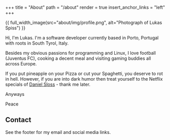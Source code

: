 +++
title = "About"
path = "/about"
render = true
insert_anchor_links = "left"
+++

{{ full_width_image(src="about/img/profile.png", alt="Photograph of Lukas Spiss") }}

Hi, I'm Lukas. I'm a software developer currently based in Porto, Portugal with roots in South Tyrol, Italy.

Besides my obvious passions for programming and Linux, I love football (Juventus FC), cooking a decent meal and visiting gaming buddies all across Europe.

If you put pineapple on your Pizza or cut your Spaghetti, you deserve to rot in hell. However, if you are into dark humor then treat yourself to the Netflix specials of [Daniel Sloss](https://www.netflix.com/title/80223685) - thank me later.

Anyways

Peace

## Contact

See the footer for my email and social media links.